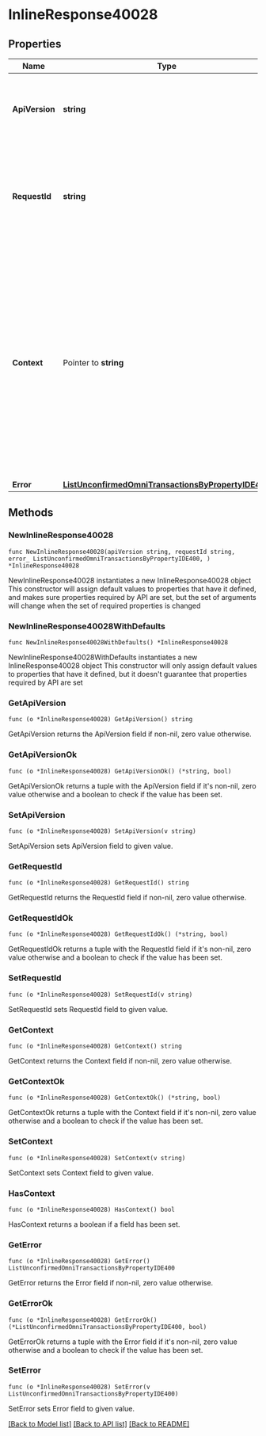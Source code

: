 # InlineResponse40028

## Properties

Name | Type | Description | Notes
------------ | ------------- | ------------- | -------------
**ApiVersion** | **string** | Specifies the version of the API that incorporates this endpoint. | 
**RequestId** | **string** | Defines the ID of the request. The &#x60;requestId&#x60; is generated by Crypto APIs and it&#39;s unique for every request. | 
**Context** | Pointer to **string** | In batch situations the user can use the context to correlate responses with requests. This property is present regardless of whether the response was successful or returned as an error. &#x60;context&#x60; is specified by the user. | [optional] 
**Error** | [**ListUnconfirmedOmniTransactionsByPropertyIDE400**](ListUnconfirmedOmniTransactionsByPropertyIDE400.md) |  | 

## Methods

### NewInlineResponse40028

`func NewInlineResponse40028(apiVersion string, requestId string, error_ ListUnconfirmedOmniTransactionsByPropertyIDE400, ) *InlineResponse40028`

NewInlineResponse40028 instantiates a new InlineResponse40028 object
This constructor will assign default values to properties that have it defined,
and makes sure properties required by API are set, but the set of arguments
will change when the set of required properties is changed

### NewInlineResponse40028WithDefaults

`func NewInlineResponse40028WithDefaults() *InlineResponse40028`

NewInlineResponse40028WithDefaults instantiates a new InlineResponse40028 object
This constructor will only assign default values to properties that have it defined,
but it doesn't guarantee that properties required by API are set

### GetApiVersion

`func (o *InlineResponse40028) GetApiVersion() string`

GetApiVersion returns the ApiVersion field if non-nil, zero value otherwise.

### GetApiVersionOk

`func (o *InlineResponse40028) GetApiVersionOk() (*string, bool)`

GetApiVersionOk returns a tuple with the ApiVersion field if it's non-nil, zero value otherwise
and a boolean to check if the value has been set.

### SetApiVersion

`func (o *InlineResponse40028) SetApiVersion(v string)`

SetApiVersion sets ApiVersion field to given value.


### GetRequestId

`func (o *InlineResponse40028) GetRequestId() string`

GetRequestId returns the RequestId field if non-nil, zero value otherwise.

### GetRequestIdOk

`func (o *InlineResponse40028) GetRequestIdOk() (*string, bool)`

GetRequestIdOk returns a tuple with the RequestId field if it's non-nil, zero value otherwise
and a boolean to check if the value has been set.

### SetRequestId

`func (o *InlineResponse40028) SetRequestId(v string)`

SetRequestId sets RequestId field to given value.


### GetContext

`func (o *InlineResponse40028) GetContext() string`

GetContext returns the Context field if non-nil, zero value otherwise.

### GetContextOk

`func (o *InlineResponse40028) GetContextOk() (*string, bool)`

GetContextOk returns a tuple with the Context field if it's non-nil, zero value otherwise
and a boolean to check if the value has been set.

### SetContext

`func (o *InlineResponse40028) SetContext(v string)`

SetContext sets Context field to given value.

### HasContext

`func (o *InlineResponse40028) HasContext() bool`

HasContext returns a boolean if a field has been set.

### GetError

`func (o *InlineResponse40028) GetError() ListUnconfirmedOmniTransactionsByPropertyIDE400`

GetError returns the Error field if non-nil, zero value otherwise.

### GetErrorOk

`func (o *InlineResponse40028) GetErrorOk() (*ListUnconfirmedOmniTransactionsByPropertyIDE400, bool)`

GetErrorOk returns a tuple with the Error field if it's non-nil, zero value otherwise
and a boolean to check if the value has been set.

### SetError

`func (o *InlineResponse40028) SetError(v ListUnconfirmedOmniTransactionsByPropertyIDE400)`

SetError sets Error field to given value.



[[Back to Model list]](../README.md#documentation-for-models) [[Back to API list]](../README.md#documentation-for-api-endpoints) [[Back to README]](../README.md)


